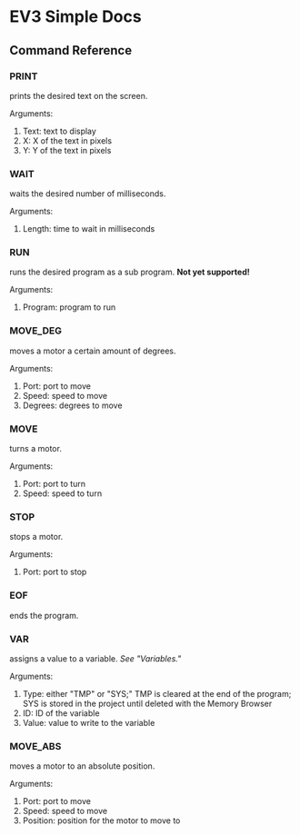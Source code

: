 # EV3 Simple Docs## Command Reference### PRINTprints the desired text on the screen.Arguments:1. Text: text to display2. X: X of the text in pixels3. Y: Y of the text in pixels### WAITwaits the desired number of milliseconds.Arguments:1. Length: time to wait in milliseconds### RUNruns the desired program as a sub program. **Not yet supported!**Arguments:1. Program: program to run### MOVE_DEGmoves a motor a certain amount of degrees.Arguments:1. Port: port to move2. Speed: speed to move3. Degrees: degrees to move### MOVEturns a motor.Arguments:1. Port: port to turn2. Speed: speed to turn### STOPstops a motor.Arguments:1. Port: port to stop### EOFends the program.### VARassigns a value to a variable. *See "Variables."*Arguments:1. Type: either "TMP" or "SYS;" TMP is cleared at the end of the program; SYS is stored in the project until deleted with the Memory Browser2.  ID: ID of the variable3. Value: value to write to the variable### MOVE_ABSmoves a motor to an absolute position.Arguments:1. Port: port to move2. Speed: speed to move3. Position: position for the motor to move to